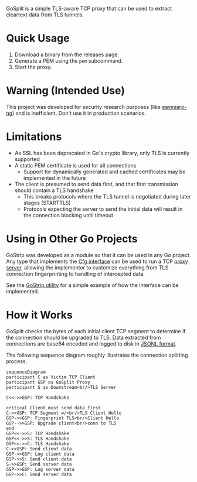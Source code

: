 GoSplit is a simple TLS-aware TCP proxy that can be used
to extract cleartext data from TLS tunnels.

# Quick Usage

1. Download a binary from the releases page.
2. Generate a PEM using the `pem` subcommand.
3. Start the proxy.

# Warning (Intended Use)

This project was developed for security research purposes (like
[eavesarp-ng]) and is inefficient. Don't use it in production
scenarios.

# Limitations

- As SSL has been deprecated in Go's crypto library, only TLS is 
  currently supported
- A static PEM certificate is used for all connections
  - Support for dynamically generated and cached certificates
    may be implemented in the future
- The client is presumed to send data first, and that first
  transmission should contain a TLS handshake
  - This breaks protocols where the TLS tunnel is negotiated
    during later stages (STARTTLS)
  - Protocols expecting the server to send the initial data
    will result in the connection blocking until timeout

# Using in Other Go Projects

GoStrip was developed as a module so that it can be used in
any Go project. Any type that implements the [Cfg interface][cfg-interface]
can be used to run a TCP [proxy server][proxy-server], allowing
the implementor to customize everything from TLS connection
fingerprinting to handling of intercepted data.

See the [GoStrip utility][utility-cfg] for a simple example of how
the interface can be implemented.

[cfg-interface]: cfg.go
[proxy-server]: proxy.go
[utility-cfg]: cmd/cfg.go

# How it Works

GoSplit checks the bytes of each initial client TCP segment to determine
if the connection should be upgraded to TLS. Data extracted from
connections are base64 encoded and logged to disk in [JSONL format][jsonl].

The following sequence diagram roughly illustrates the connection splitting
process.

[jsonl]: https://jsonlines.org/

```mermaid
sequenceDiagram
participant C as Victim TCP Client
participant GSP as GoSplit Proxy
participant S as Downstream<br/>TLS Server

C<<->>GSP: TCP Handshake

critical Client must send data first
C->>GSP: TCP Segment w/<br/>TLS Client Hello
GSP->>GSP: Fingerprint TLS<br/>Client Hello
GSP-->>GSP: Upgrade client<br/>conn to TLS
end
GSP<<->>S: TCP Handshake
GSP<<->>S: TLS Handshake
GSP<<->>C: TLS Handshake
C->>GSP: Send client data
GSP->>GSP: Log client data
GSP->>S: Send client data
S->>GSP: Send server data
GSP->>GSP: Log server data
GSP->>C: Send server data
```

[eavesarp-ng]: https://github.com/ImpostorKeanu/eavesarp-ng